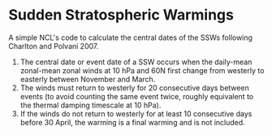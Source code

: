 # Sudden Stratospheric Warmings

 A simple NCL's code to calculate the central dates of the SSWs following Charlton and Polvani 2007.
 
 1. The central date or event date of a SSW occurs when the daily-mean zonal-mean zonal winds at 10 hPa and 60N first change from westerly to easterly between November and March. 
 2. The winds must return to westerly for 20 consecutive days between events (to avoid counting the same event twice, roughly equivalent to the thermal damping timescale at 10 hPa). 
 3. If the winds do not return to westerly for at least 10 consecutive days before 30 April, the warming is a final warming
and is not included. 
